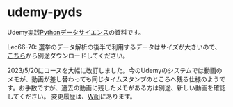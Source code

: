 # udemy-pyds

Udemy[実践Pythonデータサイエンス](https://www.udemy.com/course/python-jp/)の資料です。

Lec66-70: 選挙のデータ解析の後半で利用するデータはサイズが大きいので、[こちら](https://www.dropbox.com/s/5eoh3j9atxjo7t0/Election_Donor_Data.csv?dl=0)から別途ダウンロードしてください。

2023/5/20にコースを大幅に改訂しました。今のUdemyのシステムでは動画のメモが、動画が差し替わっても同じタイムスタンプのところへ残る仕様のようです。お手数ですが、過去の動画に残したメモがある方は別途、新しい動画を確認してください。
変更履歴は、[Wiki](https://github.com/tsjshg/udemy-pyds/wiki/%E5%A4%89%E6%9B%B4%E5%B1%A5%E6%AD%B4)にあります。
